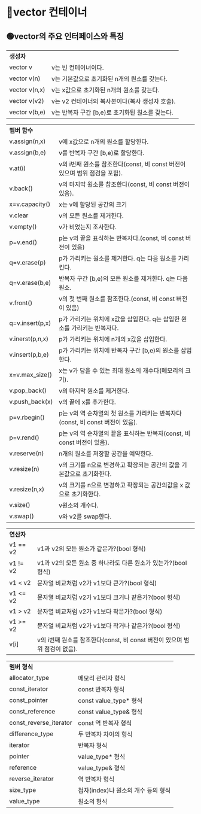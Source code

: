 # 🔵vector 컨테이너

## 🟢vector의 주요 인터페이스와 특징

<table>
  <tr>
    <td colspan="2"><b>생성자</b></td>
  </tr>
  <tr>
    <td>vector v</td>
    <td>v는 빈 컨테이너이다.</td>
  </tr>
  <tr>
    <td>vector v(n)</td>
    <td>v는 기본값으로 초기화된 n개의 원소를 갖는다.</td>
  </tr>
  <tr>
    <td>vector v(n,x)</td>
    <td>v는 x값으로 초기화된 n개의 원소를 갖는다.</td>
  </tr>
  <tr>
    <td>vector v(v2)</td>
    <td>v는 v2 컨테이너의 복사본이다(복사 생성자 호출).</td>
  </tr>
  <tr>
    <td>vector v(b,e)</td>
    <td>v는 반복자 구간 [b,e)로 초기화된 원소를 갖는다.</td>
  </tr>
</table>

<table>
  <tr>
    <td colspan="2"><b>멤버 함수</b></td>
  </tr>
  <tr>
    <td>v.assign(n,x)</td>
    <td>v에 x값으로 n개의 원소를 할당한다.</td>
  </tr>
  <tr>
    <td>v.assign(b,e)</td>
    <td>v를 반복자 구간 [b,e)로 할당한다.</td>
  </tr>
  <tr>
    <td>v.at(i)</td>
    <td>v의 i번째 원소를 참조한다(const, 비 const 버전이 있으며 범위 점검을 포함).</td>
  </tr>
  <tr>
    <td>v.back()</td>
    <td>v의 마지막 원소를 참조한다(const, 비 const 버전이 있음).</td>
  </tr>
  <tr>
    <td>x=v.capacity()</td>
    <td>x는 v에 할당된 공간의 크기</td>
  </tr>
  <tr>
    <td>v.clear</td>
    <td>v의 모든 원소를 제거한다.</td>
  </tr>
  <tr>
    <td>v.empty()</td>
    <td>v가 비었는지 조사한다.</td>
  </tr>
    <tr>
    <td>p=v.end()</td>
    <td>p는 v의 끝을 표식하는 반복자다.(const, 비 const 버전이 있음)</td>
  </tr>
  <tr>
    <td>q=v.erase(p)</td>
    <td>p가 가리키는 원소를 제거한다. q는 다음 원소를 가리킨다.</td>
  </tr>
  <tr>
    <td>q=v.erase(b,e)</td>
    <td>반복자 구간 [b,e)의 모든 원소를 제거한다. q는 다음 원소.</td>
  </tr>
  <tr>
    <td>v.front()</td>
    <td>v의 첫 번째 원소를 참조한다.(const, 비 const 버전이 있음)</td>
  </tr>
  <tr>
    <td>q=v.insert(p,x)</td>
    <td>p가 가리키는 위치에 x값을 삽입힌다. q는 삽입한 원소를 가리키는 반복자다.</td>
  </tr>
  <tr>
    <td>v.inerst(p,n,x)</td>
    <td>p가 가리키는 위치에 n개의 x값을 삽입한다.</td>
  </tr>
  <tr>
    <td>v.insert(p,b,e)</td>
    <td>p가 가리키는 위치에 반복자 구간 [b,e)의 원소를 삽입한다.</td>
  </tr>
  <tr>
    <td>x=v.max_size()</td>
    <td>x는 v가 담을 수 있는 최대 원소의 개수다(메모리의 크기).</td>
  </tr>
  <tr>
    <td>v.pop_back()</td>
    <td>v의 마지막 원소를 제거한다.</td>
  </tr>
  <tr>
    <td>v.push_back(x)</td>
    <td>v의 끝에 x를 추가한다.</td>
  </tr>
  <tr>
    <td>p=v.rbegin()</td>
    <td>p는 v의 역 순차열의 첫 원소를 가리키는 반복자다(const, 비 const 버전이 있음).</td>
  </tr>
  <tr>
    <td>p=v.rend()</td>
    <td>p는 v의 역 순차열의 끝을 표식하는 반복자(const, 비 const 버전이 있음).</td>
  </tr>
  <tr>
    <td>v.reserve(n)</td>
    <td>n개의 원소를 저장할 공간을 예약한다.</td>
  </tr>
  <tr>
    <td>v.resize(n)</td>
    <td>v의 크기를 n으로 변경하고 확장되는 공간의 값을 기본값으로 초기화한다.</td>
  </tr>
  <tr>
    <td>v.resize(n,x)</td>
    <td>v의 크기를 n으로 변경하고 확장되는 공간의값을 x 값으로 초기화한다.</td>
  </tr>
  <tr>
    <td>v.size()</td>
    <td>v원소의 개수다.</td>
  </tr>
  <tr>
    <td>v.swap()</td>
    <td>v와 v2를 swap한다.</td>
  </tr>
</table>

<table>
  <tr>
    <td colspan="2"><b>연산자</b></td>
  </tr>
  <tr>
    <td>v1 == v2</td>
    <td>v1과 v2의 모든 원소가 같은가?(bool 형식)</td>
  </tr>
  <tr>
    <td>v1 != v2</td>
    <td>v1과 v2의 모든 원소 중 하나라도 다른 원소가 있는가?(bool 형식)</td>
  </tr>
  <tr>
    <td>v1 < v2</td>
    <td>문자열 비교처럼 v2가 v1보다 큰가?(bool 형식)</td>
  </tr>
  <tr>
    <td>v1 <= v2</td>
    <td>문자열 비교처럼 v2가 v1보다 크거나 같은가?(bool 형식)</td>
  </tr>
  <tr>
    <td>v1 > v2</td>
    <td>문자열 비교처럼 v2가 v1보다 작은가?(bool 형식)</td>
  </tr>
  <tr>
    <td>v1 >= v2</td>
    <td>문자열 비교처럼 v2가 v1보다 작거나 같은가?(bool 형식)</td>
  </tr>
  <tr>
    <td>v[i]</td>
    <td>v의 i번째 원소를 참조한다(const, 비 const 버전이 있으며 범위 점검이 없음).</td>
  </tr>
</table>

<table>
  <tr>
    <td colspan="2"><b>멤버 형식</b></td>
  </tr>
  <tr>
    <td>allocator_type</td>
    <td>메모리 관리자 형식</td>
  </tr>
  <tr>
    <td>const_iterator</td>
    <td>const 반복자 형식</td>
  </tr>
  <tr>
    <td>const_pointer</td>
    <td>const value_type* 형식</td>
  </tr>
  <tr>
    <td>const_reference</td>
    <td>const value_type& 형식</td>
  </tr>
  <tr>
    <td>const_reverse_iterator</td>
    <td>const 역 반복자 형식</td>
  </tr>
  <tr>
    <td>difference_type</td>
    <td>두 반복자 차이의 형식</td>
  </tr>
  <tr>
    <td>iterator</td>
    <td>반복자 형식</td>
  </tr>
  <tr>
    <td>pointer</td>
    <td>value_type* 형식</td>
  </tr>
  <tr>
    <td>reference</td>
    <td>value_type& 형식</td>
  </tr>
  <tr>
    <td>reverse_iterator</td>
    <td>역 반복자 형식</td>
  </tr>
  <tr>
    <td>size_type</td>
    <td>첨자(index)나 원소의 개수 등의 형식</td>
  </tr>
  <tr>
    <td>value_type</td>
    <td>원소의 형식</td>
  </tr>
</table>
